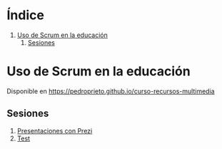 
# &Iacute;ndice

1.  [Uso de Scrum en la educación](#org101940d)
    1.  [Sesiones](#org9d71214)


<a id="org101940d"></a>

# Uso de Scrum en la educación

Disponible en <https://pedroprieto.github.io/curso-recursos-multimedia>


<a id="org9d71214"></a>

## Sesiones

1.  [Presentaciones con Prezi](https://youtu.be/-W0UPZCLZX8)
2.  [Test](./test.md)

